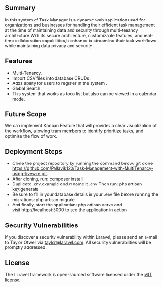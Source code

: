 
## Summary


In this system of Task Manager is a dynamic web application used for organizations and businesses for handling their efficient task management at the time of  maintaining data and security through multi-tenancy architecture.With its secure architecture, customizable features, and real-time collaboration capabilities,It enhance  to streamline their task workflows while maintaining data privacy and security .



## Features
* Multi-Tenancy.
* Import CSV files into database CRUDs .
* Adds ability for users to register in the system .
* Global Search.
* This  system that works as todo list but also can be viewed in a calendar mode. 

## Future Scope
We can implement Kanban Feature that will  provides a clear visualization of the workflow, allowing team members to identify prioritize tasks, and optimize the flow of work.



   
## Deployment Steps
* Clone the project repository by running the command below:  git clone https://github.com/Pallavik123/Task-Management-with-MultiTenancy-using-livewire.git.
* After cloning, run:  composer install
* Duplicate .env.example and rename it .env
	Then run:
	php artisan key:generate
* Be sure to fill in your database details in your .env file before running the migrations:
	php artisan migrate
* And finally, start the application:
		php artisan serve
and visit http://localhost:8000 to see the application in action.  


## Security Vulnerabilities

If you discover a security vulnerability within Laravel, please send an e-mail to Taylor Otwell via [taylor@laravel.com](mailto:taylor@laravel.com). All security vulnerabilities will be promptly addressed.

## License

The Laravel framework is open-sourced software licensed under the [MIT license](https://opensource.org/licenses/MIT).
